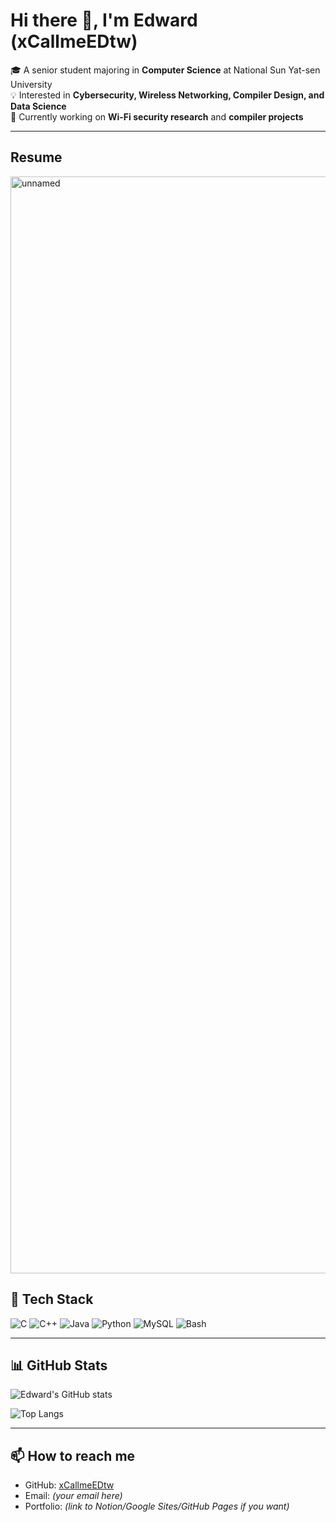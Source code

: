 # Hi there 👋, I'm Edward (xCallmeEDtw)

🎓 A senior student majoring in **Computer Science** at National Sun Yat-sen University  
💡 Interested in **Cybersecurity, Wireless Networking, Compiler Design, and Data Science**  
🌱 Currently working on **Wi-Fi security research** and **compiler projects**  


---
## Resume

<img width="1280" height="1755" alt="unnamed" src="https://github.com/user-attachments/assets/ce3ba35d-16c4-474b-b061-2139f56a5fbe" />

## 🔧 Tech Stack
![C](https://img.shields.io/badge/C-00599C?style=flat&logo=c&logoColor=white)
![C++](https://img.shields.io/badge/C++-00599C?style=flat&logo=cplusplus&logoColor=white)
![Java](https://img.shields.io/badge/Java-007396?style=flat&logo=java&logoColor=white)
![Python](https://img.shields.io/badge/Python-3776AB?style=flat&logo=python&logoColor=white)
![MySQL](https://img.shields.io/badge/MySQL-4479A1?style=flat&logo=mysql&logoColor=white)
![Bash](https://img.shields.io/badge/Shell_Script-121011?style=flat&logo=gnu-bash&logoColor=white)

---

## 📊 GitHub Stats
![Edward's GitHub stats](https://github-readme-stats.vercel.app/api?username=xCallmeEDtw&show_icons=true&theme=tokyonight)

![Top Langs](https://github-readme-stats.vercel.app/api/top-langs/?username=xCallmeEDtw&layout=compact&theme=tokyonight)

---

## 📫 How to reach me
- GitHub: [xCallmeEDtw](https://github.com/xCallmeEDtw)  
- Email: *(your email here)*  
- Portfolio: *(link to Notion/Google Sites/GitHub Pages if you want)*
